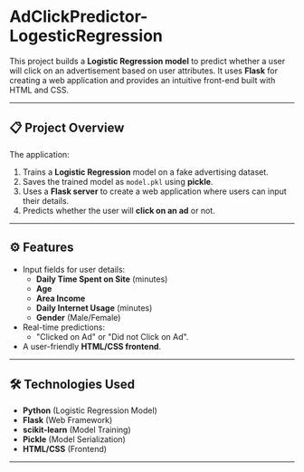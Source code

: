 # AdClickPredictor-LogesticRegression

This project builds a **Logistic Regression model** to predict whether a user will click on an advertisement based on user attributes. It uses **Flask** for creating a web application and provides an intuitive front-end built with HTML and CSS.

---

## 📋 Project Overview

The application:
1. Trains a **Logistic Regression** model on a fake advertising dataset.
2. Saves the trained model as `model.pkl` using **pickle**.
3. Uses a **Flask server** to create a web application where users can input their details.
4. Predicts whether the user will **click on an ad** or not.

---

## ⚙️ Features

- Input fields for user details:
  - **Daily Time Spent on Site** (minutes)
  - **Age**
  - **Area Income**
  - **Daily Internet Usage** (minutes)
  - **Gender** (Male/Female)
- Real-time predictions:
  - "Clicked on Ad" or "Did not Click on Ad".
- A user-friendly **HTML/CSS frontend**.

---

## 🛠️ Technologies Used

- **Python** (Logistic Regression Model)
- **Flask** (Web Framework)
- **scikit-learn** (Model Training)
- **Pickle** (Model Serialization)
- **HTML/CSS** (Frontend)

---
